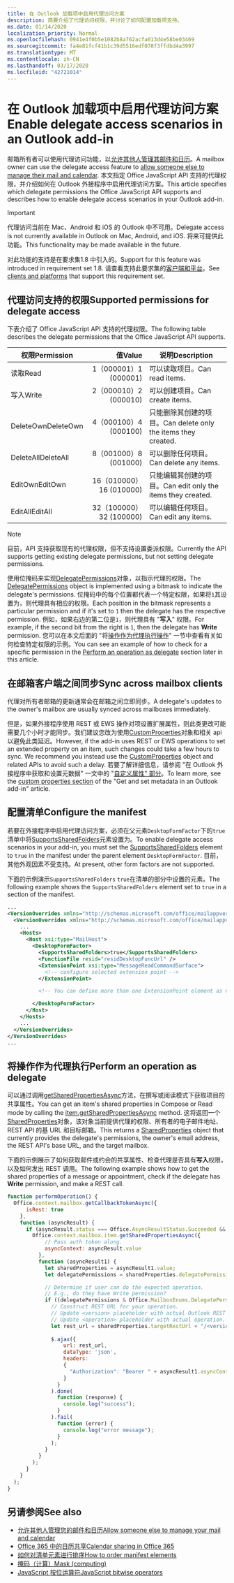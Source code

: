 ```yaml
---
title: 在 Outlook 加载项中启用代理访问方案
description: 简要介绍了代理访问权限，并讨论了如何配置加载项支持。
ms.date: 01/14/2020
localization_priority: Normal
ms.openlocfilehash: 0941e4f0b5e1082b8a762acfa013d4e58be03469
ms.sourcegitcommit: fa4e81fcf41b1c39d5516edf078f3ffdbd4a3997
ms.translationtype: MT
ms.contentlocale: zh-CN
ms.lasthandoff: 03/17/2020
ms.locfileid: "42721014"
---
```

# <a name="enable-delegate-access-scenarios-in-an-outlook-add-in"></a><span data-ttu-id="256f0-103">在 Outlook 加载项中启用代理访问方案</span><span class="sxs-lookup"><span data-stu-id="256f0-103">Enable delegate access scenarios in an Outlook add-in</span></span>

<span data-ttu-id="256f0-104">邮箱所有者可以使用代理访问功能，以[允许其他人管理其邮件和日历](https://support.office.com/article/allow-someone-else-to-manage-your-mail-and-calendar-41c40c04-3bd1-4d22-963a-28eafec25926)。</span><span class="sxs-lookup"><span data-stu-id="256f0-104">A mailbox owner can use the delegate access feature to [allow someone else to manage their mail and calendar](https://support.office.com/article/allow-someone-else-to-manage-your-mail-and-calendar-41c40c04-3bd1-4d22-963a-28eafec25926).</span></span> <span data-ttu-id="256f0-105">本文指定 Office JavaScript API 支持的代理权限，并介绍如何在 Outlook 外接程序中启用代理访问方案。</span><span class="sxs-lookup"><span data-stu-id="256f0-105">This article specifies which delegate permissions the Office JavaScript API supports and describes how to enable delegate access scenarios in your Outlook add-in.</span></span>

> [!IMPORTANT]
> <span data-ttu-id="256f0-106">代理访问当前在 Mac、Android 和 iOS 的 Outlook 中不可用。</span><span class="sxs-lookup"><span data-stu-id="256f0-106">Delegate access is not currently available in Outlook on Mac, Android, and iOS.</span></span> <span data-ttu-id="256f0-107">将来可提供此功能。</span><span class="sxs-lookup"><span data-stu-id="256f0-107">This functionality may be made available in the future.</span></span>
>
> <span data-ttu-id="256f0-108">对此功能的支持是在要求集1.8 中引入的。</span><span class="sxs-lookup"><span data-stu-id="256f0-108">Support for this feature was introduced in requirement set 1.8.</span></span> <span data-ttu-id="256f0-109">请查看支持此要求集的[客户端和平台](../reference/requirement-sets/outlook-api-requirement-sets.md#requirement-sets-supported-by-exchange-servers-and-outlook-clients)。</span><span class="sxs-lookup"><span data-stu-id="256f0-109">See [clients and platforms](../reference/requirement-sets/outlook-api-requirement-sets.md#requirement-sets-supported-by-exchange-servers-and-outlook-clients) that support this requirement set.</span></span>

## <a name="supported-permissions-for-delegate-access"></a><span data-ttu-id="256f0-110">代理访问支持的权限</span><span class="sxs-lookup"><span data-stu-id="256f0-110">Supported permissions for delegate access</span></span>

<span data-ttu-id="256f0-111">下表介绍了 Office JavaScript API 支持的代理权限。</span><span class="sxs-lookup"><span data-stu-id="256f0-111">The following table describes the delegate permissions that the Office JavaScript API supports.</span></span>

|<span data-ttu-id="256f0-112">权限</span><span class="sxs-lookup"><span data-stu-id="256f0-112">Permission</span></span>|<span data-ttu-id="256f0-113">值</span><span class="sxs-lookup"><span data-stu-id="256f0-113">Value</span></span>|<span data-ttu-id="256f0-114">说明</span><span class="sxs-lookup"><span data-stu-id="256f0-114">Description</span></span>|
|---|---:|---|
|<span data-ttu-id="256f0-115">读取</span><span class="sxs-lookup"><span data-stu-id="256f0-115">Read</span></span>|<span data-ttu-id="256f0-116">1（000001）</span><span class="sxs-lookup"><span data-stu-id="256f0-116">1 (000001)</span></span>|<span data-ttu-id="256f0-117">可以读取项目。</span><span class="sxs-lookup"><span data-stu-id="256f0-117">Can read items.</span></span>|
|<span data-ttu-id="256f0-118">写入</span><span class="sxs-lookup"><span data-stu-id="256f0-118">Write</span></span>|<span data-ttu-id="256f0-119">2（000010）</span><span class="sxs-lookup"><span data-stu-id="256f0-119">2 (000010)</span></span>|<span data-ttu-id="256f0-120">可以创建项目。</span><span class="sxs-lookup"><span data-stu-id="256f0-120">Can create items.</span></span>|
|<span data-ttu-id="256f0-121">DeleteOwn</span><span class="sxs-lookup"><span data-stu-id="256f0-121">DeleteOwn</span></span>|<span data-ttu-id="256f0-122">4（000100）</span><span class="sxs-lookup"><span data-stu-id="256f0-122">4 (000100)</span></span>|<span data-ttu-id="256f0-123">只能删除其创建的项目。</span><span class="sxs-lookup"><span data-stu-id="256f0-123">Can delete only the items they created.</span></span>|
|<span data-ttu-id="256f0-124">DeleteAll</span><span class="sxs-lookup"><span data-stu-id="256f0-124">DeleteAll</span></span>|<span data-ttu-id="256f0-125">8（001000）</span><span class="sxs-lookup"><span data-stu-id="256f0-125">8 (001000)</span></span>|<span data-ttu-id="256f0-126">可以删除任何项目。</span><span class="sxs-lookup"><span data-stu-id="256f0-126">Can delete any items.</span></span>|
|<span data-ttu-id="256f0-127">EditOwn</span><span class="sxs-lookup"><span data-stu-id="256f0-127">EditOwn</span></span>|<span data-ttu-id="256f0-128">16（010000）</span><span class="sxs-lookup"><span data-stu-id="256f0-128">16 (010000)</span></span>|<span data-ttu-id="256f0-129">只能编辑其创建的项目。</span><span class="sxs-lookup"><span data-stu-id="256f0-129">Can edit only the items they created.</span></span>|
|<span data-ttu-id="256f0-130">EditAll</span><span class="sxs-lookup"><span data-stu-id="256f0-130">EditAll</span></span>|<span data-ttu-id="256f0-131">32（100000）</span><span class="sxs-lookup"><span data-stu-id="256f0-131">32 (100000)</span></span>|<span data-ttu-id="256f0-132">可以编辑任何项目。</span><span class="sxs-lookup"><span data-stu-id="256f0-132">Can edit any items.</span></span>|

> [!NOTE]
> <span data-ttu-id="256f0-133">目前，API 支持获取现有的代理权限，但不支持设置委派权限。</span><span class="sxs-lookup"><span data-stu-id="256f0-133">Currently the API supports getting existing delegate permissions, but not setting delegate permissions.</span></span>

<span data-ttu-id="256f0-134">使用位掩码来实现[DelegatePermissions](/javascript/api/outlook/office.mailboxenums.delegatepermissions)对象，以指示代理的权限。</span><span class="sxs-lookup"><span data-stu-id="256f0-134">The [DelegatePermissions](/javascript/api/outlook/office.mailboxenums.delegatepermissions) object is implemented using a bitmask to indicate the delegate's permissions.</span></span> <span data-ttu-id="256f0-135">位掩码中的每个位置都代表一个特定权限，如果将`1`其设置为，则代理具有相应的权限。</span><span class="sxs-lookup"><span data-stu-id="256f0-135">Each position in the bitmask represents a particular permission and if it's set to `1` then the delegate has the respective permission.</span></span> <span data-ttu-id="256f0-136">例如，如果右边的第二位是`1`，则代理具有 "**写入**" 权限。</span><span class="sxs-lookup"><span data-stu-id="256f0-136">For example, if the second bit from the right is `1`, then the delegate has **Write** permission.</span></span> <span data-ttu-id="256f0-137">您可以在本文后面的 "将[操作作为代理执行操作](#perform-an-operation-as-delegate)" 一节中查看有关如何检查特定权限的示例。</span><span class="sxs-lookup"><span data-stu-id="256f0-137">You can see an example of how to check for a specific permission in the [Perform an operation as delegate](#perform-an-operation-as-delegate) section later in this article.</span></span>

## <a name="sync-across-mailbox-clients"></a><span data-ttu-id="256f0-138">在邮箱客户端之间同步</span><span class="sxs-lookup"><span data-stu-id="256f0-138">Sync across mailbox clients</span></span>

<span data-ttu-id="256f0-139">代理对所有者邮箱的更新通常会在邮箱之间立即同步。</span><span class="sxs-lookup"><span data-stu-id="256f0-139">A delegate's updates to the owner's mailbox are usually synced across mailboxes immediately.</span></span>

<span data-ttu-id="256f0-140">但是，如果外接程序使用 REST 或 EWS 操作对项设置扩展属性，则此类更改可能需要几个小时才能同步。我们建议您改为使用[CustomProperties](/javascript/api/outlook/office.customproperties)对象和相关 api 以避免此类延迟。</span><span class="sxs-lookup"><span data-stu-id="256f0-140">However, if the add-in uses REST or EWS operations to set an extended property on an item, such changes could take a few hours to sync. We recommend you instead use the [CustomProperties](/javascript/api/outlook/office.customproperties) object and related APIs to avoid such a delay.</span></span> <span data-ttu-id="256f0-141">若要了解详细信息，请参阅 "在 Outlook 外接程序中获取和设置元数据" 一文中的 "[自定义属性" 部分](metadata-for-an-outlook-add-in.md#custom-data-per-item-in-a-mailbox-custom-properties)。</span><span class="sxs-lookup"><span data-stu-id="256f0-141">To learn more, see the [custom properties section](metadata-for-an-outlook-add-in.md#custom-data-per-item-in-a-mailbox-custom-properties) of the "Get and set metadata in an Outlook add-in" article.</span></span>

## <a name="configure-the-manifest"></a><span data-ttu-id="256f0-142">配置清单</span><span class="sxs-lookup"><span data-stu-id="256f0-142">Configure the manifest</span></span>

<span data-ttu-id="256f0-143">若要在外接程序中启用代理访问方案，必须在父元素`DesktopFormFactor`下的`true`清单中将[SupportsSharedFolders](../reference/manifest/supportssharedfolders.md)元素设置为。</span><span class="sxs-lookup"><span data-stu-id="256f0-143">To enable delegate access scenarios in your add-in, you must set the [SupportsSharedFolders](../reference/manifest/supportssharedfolders.md) element to `true` in the manifest under the parent element `DesktopFormFactor`.</span></span> <span data-ttu-id="256f0-144">目前，其他外观因素不受支持。</span><span class="sxs-lookup"><span data-stu-id="256f0-144">At present, other form factors are not supported.</span></span>

<span data-ttu-id="256f0-145">下面的示例演示`SupportsSharedFolders` `true`在清单的部分中设置的元素。</span><span class="sxs-lookup"><span data-stu-id="256f0-145">The following example shows the `SupportsSharedFolders` element set to `true` in a section of the manifest.</span></span>

```XML
...
<VersionOverrides xmlns="http://schemas.microsoft.com/office/mailappversionoverrides" xsi:type="VersionOverridesV1_0">
  <VersionOverrides xmlns="http://schemas.microsoft.com/office/mailappversionoverrides/1.1" xsi:type="VersionOverridesV1_1">
    ...
    <Hosts>
      <Host xsi:type="MailHost">
        <DesktopFormFactor>
          <SupportsSharedFolders>true</SupportsSharedFolders>
          <FunctionFile resid="residDesktopFuncUrl" />
          <ExtensionPoint xsi:type="MessageReadCommandSurface">
            <!-- configure selected extension point -->
          </ExtensionPoint>

          <!-- You can define more than one ExtensionPoint element as needed -->

        </DesktopFormFactor>
      </Host>
    </Hosts>
    ...
  </VersionOverrides>
</VersionOverrides>
...
```

## <a name="perform-an-operation-as-delegate"></a><span data-ttu-id="256f0-146">将操作作为代理执行</span><span class="sxs-lookup"><span data-stu-id="256f0-146">Perform an operation as delegate</span></span>

<span data-ttu-id="256f0-147">可以通过调用[getSharedPropertiesAsync](../reference/objectmodel/preview-requirement-set/office.context.mailbox.item.md#methods)方法，在撰写或阅读模式下获取项目的共享属性。</span><span class="sxs-lookup"><span data-stu-id="256f0-147">You can get an item's shared properties in Compose or Read mode by calling the [item.getSharedPropertiesAsync](../reference/objectmodel/preview-requirement-set/office.context.mailbox.item.md#methods) method.</span></span> <span data-ttu-id="256f0-148">这将返回一个[SharedProperties](/javascript/api/outlook/office.sharedproperties)对象，该对象当前提供代理的权限、所有者的电子邮件地址、REST API 的基 URL 和目标邮箱。</span><span class="sxs-lookup"><span data-stu-id="256f0-148">This returns a [SharedProperties](/javascript/api/outlook/office.sharedproperties) object that currently provides the delegate's permissions, the owner's email address, the REST API's base URL, and the target mailbox.</span></span>

<span data-ttu-id="256f0-149">下面的示例展示了如何获取邮件或约会的共享属性、检查代理是否具有**写入**权限，以及如何发出 REST 调用。</span><span class="sxs-lookup"><span data-stu-id="256f0-149">The following example shows how to get the shared properties of a message or appointment, check if the delegate has **Write** permission, and make a REST call.</span></span>

```js
function performOperation() {
  Office.context.mailbox.getCallbackTokenAsync({
      isRest: true
    },
    function (asyncResult) {
      if (asyncResult.status === Office.AsyncResultStatus.Succeeded && asyncResult.value !== "") {
        Office.context.mailbox.item.getSharedPropertiesAsync({
            // Pass auth token along.
            asyncContext: asyncResult.value
          },
          function (asyncResult1) {
            let sharedProperties = asyncResult1.value;
            let delegatePermissions = sharedProperties.delegatePermissions;

            // Determine if user can do the expected operation.
            // E.g., do they have Write permission?
            if ((delegatePermissions & Office.MailboxEnums.DelegatePermissions.Write) != 0) {
              // Construct REST URL for your operation.
              // Update <version> placeholder with actual Outlook REST API version e.g. "v2.0".
              // Update <operation> placeholder with actual operation.
              let rest_url = sharedProperties.targetRestUrl + "/<version>/users/" + sharedProperties.targetMailbox + "/<operation>";
  
              $.ajax({
                  url: rest_url,
                  dataType: 'json',
                  headers:
                  {
                    "Authorization": "Bearer " + asyncResult1.asyncContext
                  }
                }
              ).done(
                function (response) {
                  console.log("success");
                }
              ).fail(
                function (error) {
                  console.log("error message");
                }
              );
            }
          }
        );
      }
    }
  );
}
```

## <a name="see-also"></a><span data-ttu-id="256f0-150">另请参阅</span><span class="sxs-lookup"><span data-stu-id="256f0-150">See also</span></span>

- [<span data-ttu-id="256f0-151">允许其他人管理您的邮件和日历</span><span class="sxs-lookup"><span data-stu-id="256f0-151">Allow someone else to manage your mail and calendar</span></span>](https://support.office.com/article/allow-someone-else-to-manage-your-mail-and-calendar-41c40c04-3bd1-4d22-963a-28eafec25926)
- [<span data-ttu-id="256f0-152">Office 365 中的日历共享</span><span class="sxs-lookup"><span data-stu-id="256f0-152">Calendar sharing in Office 365</span></span>](https://support.office.com/article/calendar-sharing-in-office-365-b576ecc3-0945-4d75-85f1-5efafb8a37b4)
- [<span data-ttu-id="256f0-153">如何对清单元素进行排序</span><span class="sxs-lookup"><span data-stu-id="256f0-153">How to order manifest elements</span></span>](../develop/manifest-element-ordering.md)
- <span data-ttu-id="256f0-154">[掩码（计算）](https://en.wikipedia.org/wiki/Mask_(computing))</span><span class="sxs-lookup"><span data-stu-id="256f0-154">[Mask (computing)](https://en.wikipedia.org/wiki/Mask_(computing))</span></span>
- [<span data-ttu-id="256f0-155">JavaScript 按位运算符</span><span class="sxs-lookup"><span data-stu-id="256f0-155">JavaScript bitwise operators</span></span>](https://www.w3schools.com/js/js_bitwise.asp)